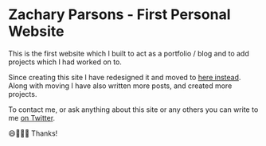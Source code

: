 # Zachary Parsons - First Personal Website

This is the first website which I built to act as a portfolio / blog and to add projects which I had worked on to.

Since creating this site I have redesigned it and moved to [here instead](https://zacharyparsons.co.uk). Along with moving I have also written more posts, and created more projects.

To contact me, or ask anything about this site or any others you can write to me [on Twitter](https://twitter.com/originalzedders).

😄🙏👨‍💻 Thanks!